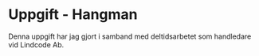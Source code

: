 
# Uppgift - Hangman

Denna uppgift har jag gjort i samband med deltidsarbetet som handledare vid Lindcode Ab.

